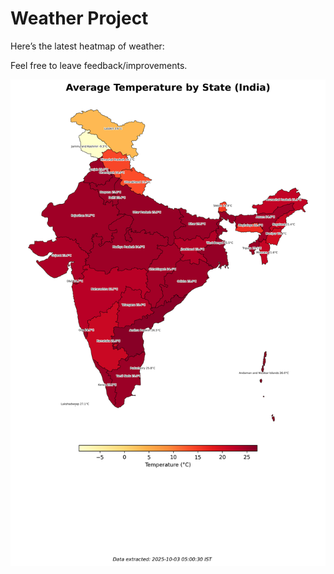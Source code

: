 # Weather Project

Here’s the latest heatmap of weather:

Feel free to leave feedback/improvements.

![India Heatmap](docs/assets/india_heatmap.png?v=DF0B18)

